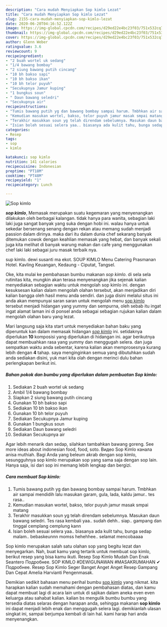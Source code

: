 ```yaml
---
description: "Cara mudah Menyiapkan Sop kimlo Lezat"
title: "Cara mudah Menyiapkan Sop kimlo Lezat"
slug: 2155-cara-mudah-menyiapkan-sop-kimlo-lezat
date: 2020-06-20T04:16:52.122Z
image: https://img-global.cpcdn.com/recipes/d29ed22e4bc23f03/751x532cq70/sop-kimlo-foto-resep-utama.jpg
thumbnail: https://img-global.cpcdn.com/recipes/d29ed22e4bc23f03/751x532cq70/sop-kimlo-foto-resep-utama.jpg
cover: https://img-global.cpcdn.com/recipes/d29ed22e4bc23f03/751x532cq70/sop-kimlo-foto-resep-utama.jpg
author: Glenn Weber
ratingvalue: 3.6
reviewcount: 9
recipeingredient:
- "2 buah wortel uk sedang"
- "1/4 bawang bombay"
- "2 siung bawang putih cincang"
- "10 bh bakso sapi"
- "10 bh bakso ikan"
- "10 bh telor puyuh"
- "Secukupnya Jamur kuping"
- "1 bungkus soun"
- " Daun bawang seledri"
- "Secukupnya air"
recipeinstructions:
- "Tumis bawang putih yg dan bawang bombay sampai harum. Tmbhkan air sampai mendidih lalu masukan garam, gula, lada, kaldu jamur.. tes rasa.."
- "Kemudian masukan wortel, bakso, telor puyuh jamur masak smpai matang"
- "Terakhir masukkan soun yg telah direndam sebelumnya. Masukan daun bawang seledri. Tes rasa kembali yaa.. sudah dehh.. siap.. gampang dan tinggal cemplang cemplung kann"
- "Isian boleh sesuai selera yaa.. biasanya ada kulit tahu, bunga sedap malam.. bebaskeunnn momss hehehhee.. selamat mencobaaaa"
categories:
- Resep
tags:
- sop
- kimlo

katakunci: sop kimlo 
nutrition: 141 calories
recipecuisine: Indonesian
preptime: "PT18M"
cooktime: "PT48M"
recipeyield: "1"
recipecategory: Lunch

---
```



![Sop kimlo](https://img-global.cpcdn.com/recipes/d29ed22e4bc23f03/751x532cq70/sop-kimlo-foto-resep-utama.jpg)

<b><i>sop kimlo</i></b>, Memasak merupakan suatu kegemaran yang menyenangkan dilakukan oleh berbagai kalangan. tidak hanya para wanita, sebagian laki laki juga sangat banyak yang suka dengan hobi ini. walau hanya untuk sekedar bersenang senang dengan rekan atau memang sudah menjadi passion dalam dirinya. maka dari itu dalam dunia chef sekarang banyak ditemukan cowok dengan keahlian memasak yang hebat, dan banyak sekali juga kita melihat di banyak warung makan dan cafe yang menggunakan chef laki laki sebagai juru masak terbaik nya.

sup kimlo. dewi susanti ma ekot. SOUP KIMLO Menu Catering Prasmanan Hotel. Kavling Keuangan, Kedaung - Ciputat, Tangsel.

Oke, kita mulai ke pembahasan bumbu makanan <i>sop kimlo</i>. di sela sela rutinitas kita, mungkin akan terasa menyenangkan jika sejenak kalian menyediakan sebagian waktu untuk mengolah sop kimlo ini. dengan kesuksesan kalian dalam mengolah olahan tersebut, akan menjadikan diri kalian bangga oleh hasil menu anda sendiri. dan juga disini melalui situs ini anda akan mempunyai saran saran untuk mengolah menu <u>sop kimlo</u> tersebut menjadi hidangan yang yummy dan sempurna, oleh sebab itu ingat ingat alamat laman ini di ponsel anda sebagai sebagian rujukan kalian dalam mengolah olahan baru yang lezat.


Mari langsung saja kita start untuk menyediakan bahan baku yang diperuntuk kan dalam memasak hidangan <u><i>sop kimlo</i></u> ini. setidaknya diperlukan <b>10</b> komposisi yang diperlukan di hidangan ini. agar berikutnya dapat membuahkan rasa yang yummy dan menggugah selera. dan juga sempatkan waktu anda sebentar, karena kalian akan memprosesnya kurang lebih dengan <b>4</b> tahap. saya menginginkan semua yang dibutuhkan sudah anda sediakan disini, yuk mari kita olah dengan merinci dulu bahan perlengkapan berikut ini.

<!--inarticleads1-->

##### Bahan pokok dan bumbu yang diperlukan dalam pembuatan Sop kimlo:

1. Sediakan 2 buah wortel uk sedang
1. Ambil 1/4 bawang bombay
1. Siapkan 2 siung bawang putih cincang
1. Gunakan 10 bh bakso sapi
1. Sediakan 10 bh bakso ikan
1. Gunakan 10 bh telor puyuh
1. Sediakan Secukupnya Jamur kuping
1. Gunakan 1 bungkus soun
1. Sediakan  Daun bawang seledri
1. Sediakan Secukupnya air


Agar lebih menarik dan sedap, silahkan tambahkan bawang goreng. See more ideas about indonesian food, food, soto. Видео Sop Kimlo канала anisa muthiah. Bagi Anda yang beleum akrab dengan sop kimlo, sesungguhnya sop kimlo merupakan sop yang sama saja dengan sop lain. Hanya saja, isi dari sop ini memang lebih lengkap dan bergizi. 

<!--inarticleads2-->

##### Cara membuat Sop kimlo:

1. Tumis bawang putih yg dan bawang bombay sampai harum. Tmbhkan air sampai mendidih lalu masukan garam, gula, lada, kaldu jamur.. tes rasa..
1. Kemudian masukan wortel, bakso, telor puyuh jamur masak smpai matang
1. Terakhir masukkan soun yg telah direndam sebelumnya. Masukan daun bawang seledri. Tes rasa kembali yaa.. sudah dehh.. siap.. gampang dan tinggal cemplang cemplung kann
1. Isian boleh sesuai selera yaa.. biasanya ada kulit tahu, bunga sedap malam.. bebaskeunnn momss hehehhee.. selamat mencobaaaa


Sop kimlo merupakan salah satu olahan sop yang begitu lezat dan menyegarkan. Nah, buat kamu yang tertarik untuk membuat sop kimlo, berikut resep yang bisa kamu ikuti. Resep Sop Kimlo Mudah Dan Enak Seantero Подробнее. SOP KIMLO #DEWIGUNAWAN #MASAKRUMAHAN ✔ Подробнее. Resep Sop Kimlo Seger Banget Anget Anget Resep Gampang Dan Cepat Amelia Harvianti Pengenmasak. 

Demikian sedikit bahasan menu perihal bumbu <u>sop kimlo</u> yang nikmat. kita harapkan kalian sudah memahami dengan pembahasan diatas, dan kamu dapat membuat lagi di acara lain untuk di sajikan dalam aneka even even keluarga atau sahabat kalian. kalian bs mengulik bumbu bumbu yang tersedia diatas selaras dengan harapan anda, sehingga makanan <b>sop kimlo</b> ini dapat menjadi lebih enak dan menggugah selera lagi. demikianlah ulasan singkat ini, sampai berjumpa kembali di lain hal. kami harap hari anda menyenangkan.
